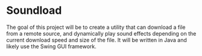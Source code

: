 # Soundload

The goal of this project will be to create a utility that can download a file from a remote source, and dynamically play sound effects depending on the current download speed and size of the file. It will be written in Java and likely use the Swing GUI framework.
